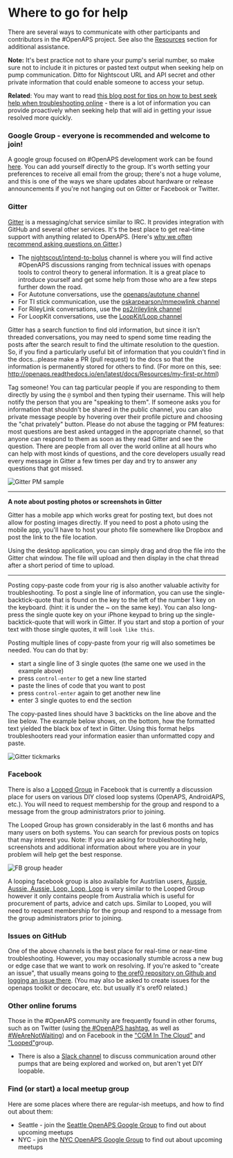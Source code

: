 # Where to go for help

There are several ways to communicate with other participants and contributors in the #OpenAPS project. See also the [Resources](../Resources/index.rst) section for additional assistance.

**Note:** It's best practice not to share your pump's serial number, so make sure not to include it in pictures or pasted text output when seeking help on pump communication. Ditto for Nightscout URL and API secret and other private information that could enable someone to access your setup.

**Related**: You may want to read [this blog post for tips on how to best seek help when troubleshooting online](https://diyps.org/2017/03/19/tips-for-troubleshooting-diy-diabetes-devices-openaps-or-otherwise/) - there is a lot of information you can provide proactively when seeking help that will aid in getting your issue resolved more quickly.

### Google Group - everyone is recommended and welcome to join!
A google group focused on #OpenAPS development work can be found [here](https://groups.google.com/d/forum/openaps-dev). You can add yourself directly to the group. It's worth setting your preferences to receive all email from the group; there's not a huge volume, and this is one of the ways we share updates about hardware or release announcements if you're not hanging out on Gitter or Facebook or Twitter.

### Gitter
[Gitter](https://gitter.im/) is a messaging/chat service similar to IRC. It provides integration with GitHub and several other services. It's the best place to get real-time support with anything related to OpenAPS. (Here's [why we often recommend asking questions on Gitter](https://diyps.org/2016/08/17/why-you-should-post-questions-in-gitter/).)

* The [nightscout/intend-to-bolus]( https://gitter.im/nightscout/intend-to-bolus) channel is where you will find active #OpenAPS discussions ranging from technical issues with openaps tools to control theory to general information. It is a great place to introduce yourself and get some help from those who are a few steps further down the road.
* For Autotune conversations, use the [openaps/autotune channel](https://gitter.im/openaps/autotune)
* For TI stick communication, use the [oskarpearson/mmeowlink channel](https://gitter.im/oskarpearson/mmeowlink)
* For RileyLink conversations, use the [ps2/rileylink channel](https://gitter.im/ps2/rileylink)
* For LoopKit conversations, use the [LoopKit/Loop channel](https://gitter.im/LoopKit/Loop)

Gitter has a search function to find old information, but since it isn't threaded conversations, you may need to spend some time reading the posts after the search result to find the ultimate resolution to the question.  So, if you find a particularly useful bit of information that you couldn't find in the docs...please make a PR (pull request) to the docs so that the information is permanently stored for others to find. (For more on this, see: http://openaps.readthedocs.io/en/latest/docs/Resources/my-first-pr.html)

Tag someone! You can tag particular people if you are responding to them directly by using the `@` symbol and then typing their username.  This will help notify the person that you are "speaking to them".  If someone asks you for information that shouldn't be shared in the public channel, you can also private message people by hovering over their profile picture and choosing the "chat privately" button. Please do not abuse the tagging or PM features: most questions are best asked untagged in the appropriate channel, so that anyone can respond to them as soon as they read Gitter and see the question. There are people from all over the world online at all hours who can help with most kinds of questions, and the core developers usually read every message in Gitter a few times per day and try to answer any questions that got missed.

![Gitter PM sample](../Images/gitter_pm.jpg)
************
**A note about posting photos or screenshots in Gitter**

Gitter has a mobile app which works great for posting text, but does not allow for posting images directly.  If you need to post a photo using the mobile app, you'll have to host your photo file somewhere like Dropbox and post the link to the file location.

Using the desktop application, you can simply drag and drop the file into the Gitter chat window.  The file will upload and then display in the chat thread after a short period of time to upload.
*************

Posting copy-paste code from your rig is also another valuable activity for troubleshooting.  To post a single line of information, you can use the single-backtick-quote that is found on the key to the left of the number 1 key on the keyboard.  (hint: it is under the ~ on the same key).  You can also long-press the single quote key on your iPhone keypad to bring up the single-backtick-quote that will work in Gitter.  If you start and stop a portion of your text with those single quotes, it will `look like this`.

Posting multiple lines of copy-paste from your rig will also sometimes be needed.  You can do that by:

* start a single line of 3 single quotes (the same one we used in the example above)
* press `control-enter` to get a new line started
* paste the lines of code that you want to post
* press `control-enter` again to get another new line
* enter 3 single quotes to end the section

The copy-pasted lines should have 3 backticks on the line above and the line below.  The example below shows, on the bottom, how the formatted text yielded the black box of text in Gitter.  Using this format helps troubleshooters read your information easier than unformatted copy and paste.

![Gitter tickmarks](../Images/gitter_marks.jpg)

### Facebook

There is also a [Looped Group](https://www.facebook.com/groups/TheLoopedGroup/?fref=nf) in Facebook that is currently a discussion place for users on various DIY closed loop systems (OpenAPS, AndroidAPS, etc.).  You will need to request membership for the group and respond to a message from the group administrators prior to joining.

The Looped Group has grown considerably in the last 6 months and has many users on both systems.  You can search for previous posts on topics that may interest you.  Note:  If you are asking for troubleshooting help, screenshots and additional information about where you are in your problem will help get the best response.

![FB group header](../Images/looped.jpg)

A looping facebook group is also available for Austrlian users, [Aussie, Aussie, Aussie, Loop, Loop, Loop](https://www.facebook.com/groups/1558147697576040/) is very similar to the Looped Group however it only contains people from Australia which is useful for procurement of parts, advice and catch ups.
Similar to Looped, you will need to request membership for the group and respond to a message from the group administrators prior to joining.

### Issues on GitHub
One of the above channels is the best place for real-time or near-time troubleshooting. However, you may occasionally stumble across a new bug or edge case that we want to work on resolving. If you're asked to "create an issue", that usually means going to [the oref0 repository on Github and logging an issue there](https://github.com/openaps/oref0/issues). (You may also be asked to create issues for the openaps toolkit or decocare, etc. but usually it's oref0 related.) 

### Other online forums
Those in the #OpenAPS community are frequently found in other forums, such as on Twitter (using [the #OpenAPS hashtag](https://twitter.com/search?f=tweets&vertical=default&q=%23OpenAPS&src=typd), as well as [#WeAreNotWaiting](https://twitter.com/search?f=tweets&vertical=default&q=%23WeAreNotWaiting&src=typd)) and on Facebook in the ["CGM In The Cloud"](https://www.facebook.com/groups/cgminthecloud/) and ["Looped"](https://www.facebook.com/groups/TheLoopedGroup/)group.

* There is also a [Slack channel](https://omniapsslack.azurewebsites.net/) to discuss communication around other pumps that are being explored and worked on, but aren't yet DIY loopable.

### Find (or start) a local meetup group

Here are some places where there are regular-ish meetups, and how to find out about them:
* Seattle - join the [Seattle OpenAPS Google Group](https://groups.google.com/forum/#!forum/seattleopenaps) to find out about upcoming meetups
* NYC - join the [NYC OpenAPS Google Group](https://groups.google.com/forum/#!forum/openaps-nyc) to find out about upcoming meetups
